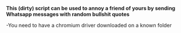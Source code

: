 **This (dirty) script can be used to annoy a friend of yours by sending Whatsapp messages with random bullshit quotes**

-You need to have a chromium driver downloaded on a known folder